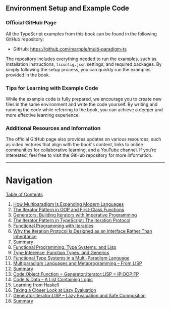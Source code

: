 ## Environment Setup and Example Code

### Official GitHub Page

All the TypeScript examples from this book can be found in the following GitHub repository:

- GitHub: https://github.com/marpple/multi-paradigm-ts

The repository includes everything needed to run the examples, such as installation instructions, `tsconfig.json` settings, and required packages. By simply following the setup process, you can quickly run the examples provided in the book.

### Tips for Learning with Example Code

While the example code is fully prepared, we encourage you to create new files in the same environment and write the code yourself. By writing and running the code while referring to the book, you can achieve a deeper and more effective learning experience.

### Additional Resources and Information

The official GitHub page also provides updates on various resources, such as video lectures that align with the book's content, links to online communities for collaborative learning, and a YouTube channel. If you’re interested, feel free to visit the GitHub repository for more information.

---

# Navigation

[Table of Contents](README.md)

1. [How Multiparadigm Is Expanding Modern Languages](1.0.-How-Multiparadigm-Is-Expanding-Modern-Languages.md)
  1. [The Iterator Pattern in OOP and First-Class Functions](1.1-The-Iterator-Pattern-in-OOP-and-First-Class-Functions.md)
  2. [Generators: Building Iterators with Imperative Programming](1.2-Generators:-Building-Iterators-with-Imperative-Programming.md)
  3. [The Iterator Pattern in TypeScript: The Iteration Protocol](1.3-The-Iterator-Pattern-in-TypeScript:-The-Iteration-Protocol.md)
  4. [Functional Programming with Iterables](1.4-Functional-Programming-with-Iterables.md)
  5. [Why the Iteration Protocol Is Designed as an Interface Rather Than Inheritance](1.5-Why-the-Iteration-Protocol-Is-Designed-as-an-Interface-Rather-Than-Inheritance.md)
  6. [Summary](1.6-Summary.md)
2. [Functional Programming, Type Systems, and Lisp](2.0-Functional-Programming,-Type-Systems,-and-Lisp.md)
  1. [Type Inference, Function Types, and Generics](2.1-Type-Inference,-Function-Types,-and-Generics.md)
  2. [Functional Type Systems in a Multi-Paradigm Language](2.2-Functional-Type-Systems-in-a-Multi-Paradigm-Language.md)
  3. [Multiparadigm Languages and Metaprogramming – From LISP](2.3-Multiparadigm-Languages-and-Metaprogramming-–-From-LISP.md)
  4. [Summary](2.4-Summary.md)
3. [Code:Object:Function = Generator:Iterator:LISP = IP:OOP:FP](3.0-Code%3AObject%3AFunction-=-Generator%3AIterator%3ALISP-=-IP%3AOOP%3AFP.md)
  1. [Code Is Data – A List Containing Logic](3.1-Code-Is-Data-–-A-List-Containing-Logic.md)
  2. [Learning from Haskell](3.2-Learning-from-Haskell.md)
  3. [Taking a Closer Look at Lazy Evaluation](3.3-Taking-a-Closer-Look-at-Lazy-Evaluation.md)
  4. [Generator:Iterator:LISP – Lazy Evaluation and Safe Composition](3.4-Generator:Iterator:LISP-–-Lazy-Evaluation-and-Safe-Composition.md)
  5. [Summary](3.5-Summary.md)